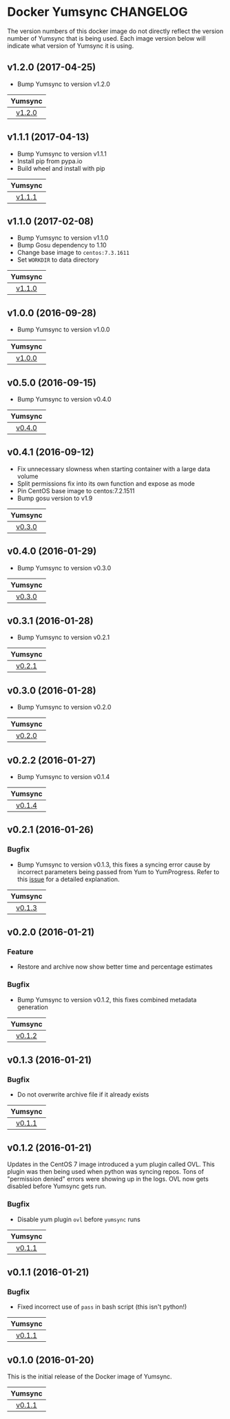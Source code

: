 Docker Yumsync CHANGELOG
========================

The version numbers of this docker image do not directly reflect the
version number of Yumsync that is being used. Each image version below
will indicate what version of Yumsync it is using.

v1.2.0 (2017-04-25)
-------------------

* Bump Yumsync to version v1.2.0

| Yumsync |
| :-----: |
| [v1.2.0](https://github.com/jrwesolo/yumsync/tree/v1.2.0) |

v1.1.1 (2017-04-13)
-------------------

* Bump Yumsync to version v1.1.1
* Install pip from pypa.io
* Build wheel and install with pip

| Yumsync |
| :-----: |
| [v1.1.1](https://github.com/jrwesolo/yumsync/tree/v1.1.1) |

v1.1.0 (2017-02-08)
-------------------

* Bump Yumsync to version v1.1.0
* Bump Gosu dependency to 1.10
* Change base image to `centos:7.3.1611`
* Set `WORKDIR` to data directory

| Yumsync |
| :-----: |
| [v1.1.0](https://github.com/jrwesolo/yumsync/tree/v1.1.0) |

v1.0.0 (2016-09-28)
-------------------

* Bump Yumsync to version v1.0.0

| Yumsync |
| :-----: |
| [v1.0.0](https://github.com/jrwesolo/yumsync/tree/v1.0.0) |

v0.5.0 (2016-09-15)
-------------------

* Bump Yumsync to version v0.4.0

| Yumsync |
| :-----: |
| [v0.4.0](https://github.com/jrwesolo/yumsync/tree/v0.4.0) |

v0.4.1 (2016-09-12)
-------------------

* Fix unnecessary slowness when starting container with a large data volume
* Split permissions fix into its own function and expose as mode
* Pin CentOS base image to centos:7.2.1511
* Bump gosu version to v1.9

| Yumsync |
| :-----: |
| [v0.3.0](https://github.com/jrwesolo/yumsync/tree/v0.3.0) |

v0.4.0 (2016-01-29)
-------------------

* Bump Yumsync to version v0.3.0

| Yumsync |
| :-----: |
| [v0.3.0](https://github.com/jrwesolo/yumsync/tree/v0.3.0) |

v0.3.1 (2016-01-28)
-------------------

* Bump Yumsync to version v0.2.1

| Yumsync |
| :-----: |
| [v0.2.1](https://github.com/jrwesolo/yumsync/tree/v0.2.1) |

v0.3.0 (2016-01-28)
-------------------

* Bump Yumsync to version v0.2.0

| Yumsync |
| :-----: |
| [v0.2.0](https://github.com/jrwesolo/yumsync/tree/v0.2.0) |

v0.2.2 (2016-01-27)
-------------------

* Bump Yumsync to version v0.1.4

| Yumsync |
| :-----: |
| [v0.1.4](https://github.com/jrwesolo/yumsync/tree/v0.1.4) |

v0.2.1 (2016-01-26)
-------------------

### Bugfix

* Bump Yumsync to version v0.1.3, this fixes a syncing error cause by incorrect parameters being passed from Yum to YumProgress. Refer to this [issue](https://github.com/ryanuber/pakrat/issues/3#issuecomment-175305140) for a detailed explanation.

| Yumsync |
| :-----: |
| [v0.1.3](https://github.com/jrwesolo/yumsync/tree/v0.1.3) |

v0.2.0 (2016-01-21)
-------------------

### Feature

* Restore and archive now show better time and percentage estimates

### Bugfix

* Bump Yumsync to version v0.1.2, this fixes combined metadata generation

| Yumsync |
| :-----: |
| [v0.1.2](https://github.com/jrwesolo/yumsync/tree/v0.1.2) |

v0.1.3 (2016-01-21)
-------------------

### Bugfix

* Do not overwrite archive file if it already exists

| Yumsync |
| :-----: |
| [v0.1.1](https://github.com/jrwesolo/yumsync/tree/v0.1.1) |

v0.1.2 (2016-01-21)
-------------------

Updates in the CentOS 7 image introduced a yum plugin called OVL. This
plugin was then being used when python was syncing repos. Tons of
"permission denied" errors were showing up in the logs. OVL now gets
disabled before Yumsync gets run.

### Bugfix

* Disable yum plugin `ovl` before `yumsync` runs

| Yumsync |
| :-----: |
| [v0.1.1](https://github.com/jrwesolo/yumsync/tree/v0.1.1) |

v0.1.1 (2016-01-21)
-------------------

### Bugfix

* Fixed incorrect use of `pass` in bash script (this isn't python!)

| Yumsync |
| :-----: |
| [v0.1.1](https://github.com/jrwesolo/yumsync/tree/v0.1.1) |

v0.1.0 (2016-01-20)
-------------------

This is the initial release of the Docker image of Yumsync.

| Yumsync |
| :-----: |
| [v0.1.1](https://github.com/jrwesolo/yumsync/tree/v0.1.1) |
